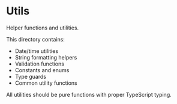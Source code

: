 # Utils

Helper functions and utilities.

This directory contains:
- Date/time utilities
- String formatting helpers
- Validation functions
- Constants and enums
- Type guards
- Common utility functions

All utilities should be pure functions with proper TypeScript typing.
